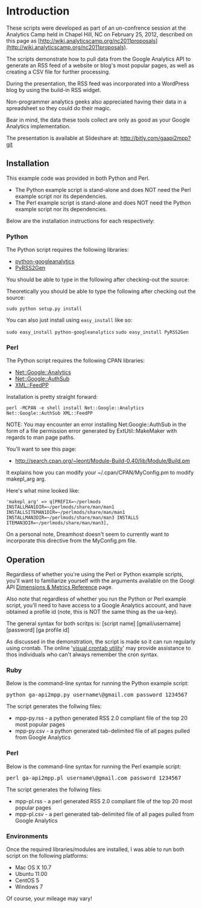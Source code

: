 Introduction
============

These scripts were developed as part of an un-confrence session at the Analytics Camp held in
Chapel Hill, NC on February 25, 2012, described on this page as [http://wiki.analyticscamp.org/nc2011proposals](http://wiki.analyticscamp.org/nc2011proposals).

The scripts demonstrate how to pull data from the Google Analytics API to generate an RSS feed
of a website or blog's most popular pages, as well as creating a CSV file for further processing.

During the presentation, the RSS feed was incorporated into a WordPress blog by using the
build-in RSS widget.

Non-programmer analytics geeks also appreciated having their data in a spreadsheet so they could
do their magic.

Bear in mind, the data these tools collect are only as good as your Google Analytics implementation.

The presentation is available at Slideshare at: http://bitly.com/gaapi2mpp?git

## Installation ##
This example code was provided in both Python and Perl.

* The Python example script is stand-alone and does NOT need the Perl example script nor its dependencies.
* The Perl example script is stand-alone and does NOT need the Python example script nor its dependencies.

Below are the installation instructions for each respectively:

### Python ###

The Python script requires the following libraries:

* [python-googleanalytics](https://github.com/clintecker/python-googleanalytics)
* [PyRSS2Gen](http://www.dalkescientific.com/Python/PyRSS2Gen.html)

You should be able to type in the following after checking-out the source:

Theoretically you should be able to type the following after checking out the source:

`sudo python setup.py install`

You can also just install using `easy_install` like so:

`sudo easy_install python-googleanalytics`
`sudo easy_install PyRSS2Gen`


### Perl ###

The Python script requires the following CPAN libraries:

* [Net::Google::Analytics](http://search.cpan.org/dist/Net-Google-Analytics/)
* [Net::Google::AuthSub](http://search.cpan.org/~simonw/Net-Google-AuthSub-0.5/lib/Net/Google/AuthSub.pm)
* [XML::FeedPP](http://search.cpan.org/~kawasaki/XML-FeedPP-0.43/lib/XML/FeedPP.pm)

Installation is pretty straight forward:

`perl -MCPAN -e shell install Net::Google::Analytics Net::Google::AuthSub XML::FeedPP`

NOTE: 
You may encounter an error installing Net:Google::AuthSub in the form of a file 
permission error generated by ExtUtil::MakeMaker with regards to man page paths.

You'll want to see this page: 

* http://search.cpan.org/~leont/Module-Build-0.40/lib/Module/Build.pm
	
It explains how you can modify your ~/.cpan/CPAN/MyConfig.pm to modify makepl_arg arg.

Here's what mine looked like:

  `'makepl_arg' => q[PREFIX=~/perlmods INSTALLMAN1DIR=~/perlmods/share/man/man1 INSTALLSITEMAN1DIR=~/perlmods/share/man/man1 INSTALLMAN3DIR=~/perlmods/share/man/man3 INSTALLS
ITEMAN3DIR=~/perlmods/share/man/man3],`

On a personal note, Dreamhost doesn't seem to currently want to incorporate this directive from the MyConfig.pm file.


## Operation ##

Regardless of whether you're using the Perl or Python example scripts, you'll want to familiarize 
yourself with the arguments available on the Googl API 
[Dimensions & Metrics Reference](http://code.google.com/apis/analytics/docs/gdata/dimsmets/dimsmets.html) page.

Also note that regardless of whether you run the Python or Perl example script, you'll need
to have access to a Google Analytics account, and have obtained a profile id 
(note, this is NOT the same thing as the ua-key).

The general syntax for both scritps is:
[script name] [gmail/username] [password] [ga profile id]

As discussed in the demonstration, the script is made so it can run regularly using crontab. 
The online '[visual crontab utility](http://www.corntab.com/pages/crontab-gui)' may provide assistance to 
thos individuals who can't always remember the cron syntax.

### Ruby ###

Below is the command-line syntax for running the Python example script:
<pre>
python ga-api2mpp.py username\@gmail.com password 1234567
</pre>

The script generates the follwing files:
* mpp-py.rss - a python generated RSS 2.0 compliant file of the top 20 most popular pages
* mpp-py.csv - a python generated tab-delimited file of all pages pulled from Google Analytics

### Perl ###

Below is the command-line syntax for running the Perl example script:
<pre>
perl ga-api2mpp.pl username\@gmail.com password 1234567
</pre>

The script generates the follwing files:

* mpp-pl.rss - a perl generated RSS 2.0 compliant file of the top 20 most popular pages
* mpp-pl.csv - a perl generated tab-delimited file of all pages pulled from Google Analytics


### Environments ###

Once the required libraries/modules are installed, I was able to run both script on the following platforms:

* Mac OS X 10.7
* Ubuntu 11.00
* CentOS 5
* Windows 7

Of course, your mileage may vary!

